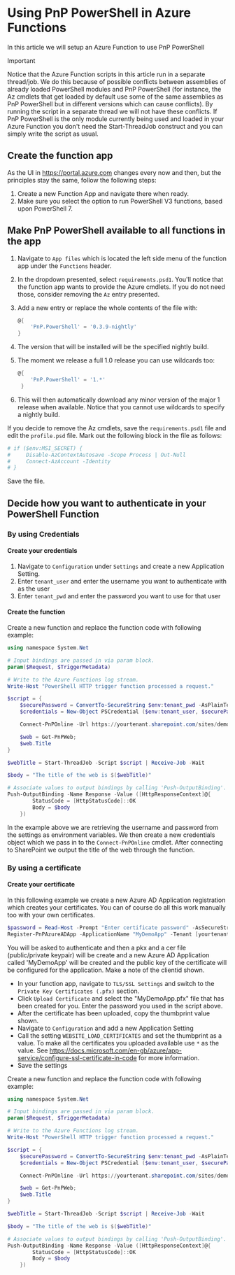 # Using PnP PowerShell in Azure Functions

In this article we will setup an Azure Function to use PnP PowerShell

> [!Important]
> Notice that the Azure Function scripts in this article run in a separate thread/job. We do this because of possible conflicts between assemblies of already loaded PowerShell modules and PnP PowerShell (for instance, the Az cmdlets that get loaded by default use some of the same assemblies as PnP PowerShell but in different versions which can cause conflicts). By running the script in a separate thread we will not have these conflicts. If PnP PowerShell is the only module currently being used and loaded in your Azure Function you don't need the Start-ThreadJob construct and you can simply write the script as usual.

## Create the function app

As the UI in https://portal.azure.com changes every now and then, but the principles stay the same, follow the following steps:

1. Create a new Function App and navigate there when ready.
1. Make sure you select the option to run PowerShell V3 functions, based upon PowerShell 7.

## Make PnP PowerShell available to all functions in the app

1. Navigate to `App files` which is located the left side menu of the function app under the `Functions` header.
1. In the dropdown presented, select `requirements.psd1`. You'll notice that the function app wants to provide the Azure cmdlets. If you do not need those, consider removing the `Az` entry presented.
1. Add a new entry or replace the whole contents of the file with:
 
   ```powershell
   @{
       'PnP.PowerShell' = '0.3.9-nightly'
   }
   ```
1. The version that will be installed will be the specified nightly build.
1. The moment we release a full 1.0 release you can use wildcards too:

    ```powershell
    @{
        'PnP.PowerShell' = '1.*'
     }
    ```
1. This will then automatically download any minor version of the major 1 release when available. Notice that you cannot use wildcards to specify a nightly build.

If you decide to remove the Az cmdlets, save the `requirements.psd1` file and edit the `profile.psd` file. Mark out the following block in the file as follows:

```powershell
# if ($env:MSI_SECRET) {
#     Disable-AzContextAutosave -Scope Process | Out-Null     
#     Connect-AzAccount -Identity
# }
```

Save the file.

## Decide how you want to authenticate in your PowerShell Function

### By using Credentials

#### Create your credentials
1. Navigate to `Configuration` under `Settings` and create a new Application Setting. 
1. Enter `tenant_user` and enter the username you want to authenticate with as the user
1. Enter `tenant_pwd` and enter the password you want to use for that user

#### Create the function

Create a new function and replace the function code with following example:

````powershell
using namespace System.Net

# Input bindings are passed in via param block.
param($Request, $TriggerMetadata)

# Write to the Azure Functions log stream.
Write-Host "PowerShell HTTP trigger function processed a request."

$script = {
    $securePassword = ConvertTo-SecureString $env:tenant_pwd -AsPlainText -Force
    $credentials = New-Object PSCredential ($env:tenant_user, $securePassword)

    Connect-PnPOnline -Url https://yourtenant.sharepoint.com/sites/demo -Credentials $credentials

    $web = Get-PnPWeb;
    $web.Title
}

$webTitle = Start-ThreadJob -Script $script | Receive-Job -Wait

$body = "The title of the web is $($webTitle)"

# Associate values to output bindings by calling 'Push-OutputBinding'.
Push-OutputBinding -Name Response -Value ([HttpResponseContext]@{
        StatusCode = [HttpStatusCode]::OK
        Body = $body
    })
````

In the example above we are retrieving the username and password from the settings as environment variables. We then create a new credentials object which we pass in to the `Connect-PnPOnline` cmdlet. After connecting to SharePoint we output the title of the web through the function.

### By using a certificate

#### Create your certificate

In this following example we create a new Azure AD Application registration which creates your certificates. You can of course do all this work manually too with your own certificates.

```powershell
$password = Read-Host -Prompt "Enter certificate password" -AsSecureString
Register-PnPAzureADApp -ApplicationName "MyDemoApp" -Tenant [yourtenant.onmicrosoft.com] -CertificatePassword $password -DeviceLogin
```

You will be asked to authenticate and then a pkx and a cer file (public/private keypair) will be create and a new Azure AD Application called 'MyDemoApp' will be created and the public key of the certificate will be configured for the application. Make a note of the clientid shown.

- In your function app, navigate to `TLS/SSL Settings` and switch to the `Private Key Certificates (.pfx)` section.
- Click `Upload Certificate` and select the "MyDemoApp.pfx" file that has been created for you. Enter the password you used in the script above.
- After the certificate has been uploaded, copy the thumbprint value shown.
- Navigate to `Configuration` and add a new Application Setting
- Call the setting `WEBSITE_LOAD_CERTIFICATES` and set the thumbprint as a value. To make all the certificates you uploaded available use `*` as the value. See https://docs.microsoft.com/en-gb/azure/app-service/configure-ssl-certificate-in-code for more information.
- Save the settings

Create a new function and replace the function code with following example:

````powershell
using namespace System.Net

# Input bindings are passed in via param block.
param($Request, $TriggerMetadata)

# Write to the Azure Functions log stream.
Write-Host "PowerShell HTTP trigger function processed a request."

$script = {
    $securePassword = ConvertTo-SecureString $env:tenant_pwd -AsPlainText -Force
    $credentials = New-Object PSCredential ($env:tenant_user, $securePassword)

    Connect-PnPOnline -Url https://yourtenant.sharepoint.com/sites/demo -ClientId [the clientid created earlier] -Thumbprint [the thumbprint you copied] -Tenant [yourtenant.onmicrosoft.com]

    $web = Get-PnPWeb;
    $web.Title
}

$webTitle = Start-ThreadJob -Script $script | Receive-Job -Wait

$body = "The title of the web is $($webTitle)"

# Associate values to output bindings by calling 'Push-OutputBinding'.
Push-OutputBinding -Name Response -Value ([HttpResponseContext]@{
        StatusCode = [HttpStatusCode]::OK
        Body = $body
    })
````